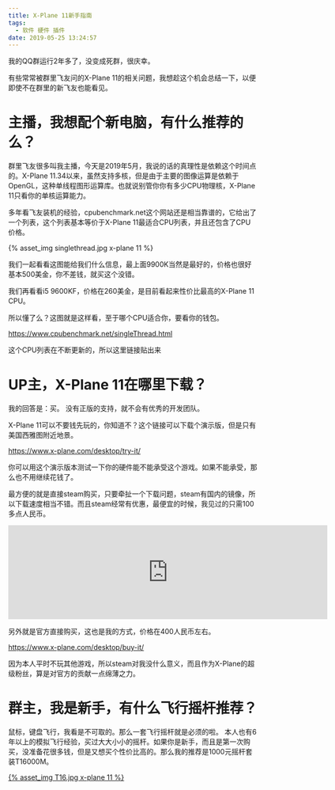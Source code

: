 ```yaml
---
title: X-Plane 11新手指南
tags:
  - 软件 硬件 插件
date: 2019-05-25 13:24:57
---
```


我的QQ群运行2年多了，没变成死群，很庆幸。

有些常常被群里飞友问的X-Plane 11的相关问题，我想趁这个机会总结一下，以便即使不在群里的新飞友也能看见。

# 主播，我想配个新电脑，有什么推荐的么？

群里飞友很多叫我主播，今天是2019年5月，我说的话的真理性是依赖这个时间点的。X-Plane 11.34以来，虽然支持多核，但是由于主要的图像运算是依赖于OpenGL，这种单线程图形运算库。也就说别管你你有多少CPU物理核，X-Plane 11只看你的单核运算能力。

多年看飞友装机的经验，cpubenchmark.net这个网站还是相当靠谱的，它给出了一个列表，这个列表基本等价于X-Plane 11最适合CPU列表，并且还包含了CPU价格。

{% asset_img singlethread.jpg x-plane 11 %}

我们一起看看这图能给我们什么信息，最上面9900K当然是最好的，价格也很好基本500美金，你不差钱，就买这个没错。

我们再看看i5 9600KF，价格在260美金，是目前看起来性价比最高的X-Plane 11 CPU。

所以懂了么？这图就是这样看，至于哪个CPU适合你，要看你的钱包。

https://www.cpubenchmark.net/singleThread.html

这个CPU列表在不断更新的，所以这里链接贴出来

# UP主，X-Plane 11在哪里下载？

我的回答是：买。 没有正版的支持，就不会有优秀的开发团队。

X-Plane 11可以不要钱先玩的，你知道不？这个链接可以下载个演示版，但是只有美国西雅图附近地景。

https://www.x-plane.com/desktop/try-it/

你可以用这个演示版本测试一下你的硬件能不能承受这个游戏。如果不能承受，那么也不用继续花钱了。

最方便的就是直接steam购买，只要牵扯一个下载问题，steam有国内的镜像，所以下载速度相当不错。而且steam经常有优惠，最便宜的时候，我见过的只需100多点人民币。

<iframe src="https://store.steampowered.com/widget/269950/" frameborder="0" width="646" height="190"></iframe>

另外就是官方直接购买，这也是我的方式，价格在400人民币左右。

https://www.x-plane.com/desktop/buy-it/

因为本人平时不玩其他游戏，所以steam对我没什么意义，而且作为X-Plane的超级粉丝，算是对官方的贡献一点绵薄之力。

# 群主，我是新手，有什么飞行摇杆推荐？

鼠标，键盘飞行，我看是不可取的。那么一套飞行摇杆就是必须的啦。 本人也有6年以上的模拟飞行经验，买过大大小小的摇杆。如果你是新手，而且是第一次购买，没准备花很多钱，但是又想买个性价比高的。那么我的推荐是1000元摇杆套装T16000M。


[{% asset_img T16.jpg x-plane 11 %}](https://union-click.jd.com/jdc?e=&p=AyIGZRprEQoRBl0dUyVGTV8LRGtMR1dGFxBFC1pXUwkEBwpZRxgHRQcLREJEAQUcTVZUGAVJHk1cTQkTSxhBekcLURNYFAoUD2VIX0FkZEIjUjtAZBR7XRgsVkJNRzNNVxkyEzdVGloUAhcFUBtZJTISAGVNNRUDEwZUE10WChE3VCtbEQYbAVIeWRcGFgRXK1wVCyJVFF8dS19FN2UrWCUyIgdlGGtXbEUDVRILFQMbBl0bUxABR1JcHAwQAUFUBU4MQFVBAQZPaxcDEwNc&t=W1dCFFlQCxxKQgFHREkdSVJKSQVJHFRXFk9FUlpGQUpLCVBaTFhbXQtWVmpSWR9TFgMaAV0%3D)